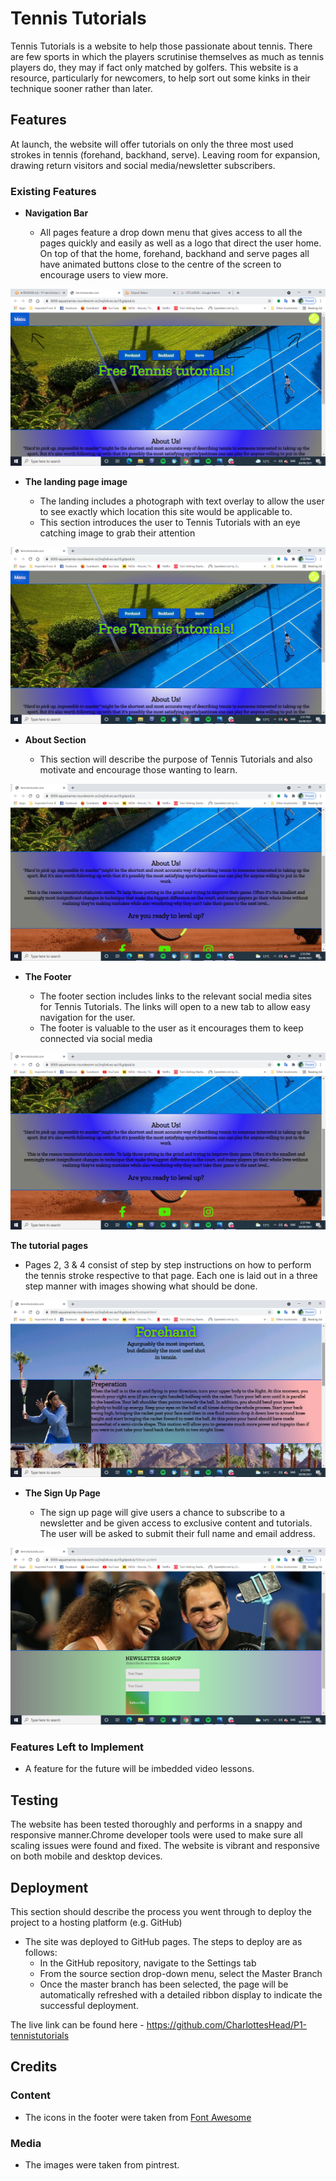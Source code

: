 # Tennis Tutorials

Tennis Tutorials is a website to help those passionate about tennis. There are few sports in which the players scrutinise themselves as much as tennis players do, they may if fact only matched by golfers. This website is a resource, particularly for newcomers, to help sort out some kinks in their technique sooner rather than later.  



## Features 

At launch, the website will offer tutorials on only the three most used strokes in tennis (forehand, backhand, serve). Leaving room for expansion, drawing return visitors and social media/newsletter subscribers.

### Existing Features

- __Navigation Bar__

  - All pages feature a drop down menu that gives access to all the pages quickly and easily as well as a logo that direct the user home. On top of that the home, forehand, backhand and serve pages all have animated buttons close to the centre of the screen to encourage users to view more. 

![Navigation](assets/screenshots/Screenshot1.png)

- __The landing page image__

  - The landing includes a photograph with text overlay to allow the user to see exactly which location this site would be applicable to. 
  - This section introduces the user to Tennis Tutorials with an eye catching image to grab their attention

![Landing page](assets/screenshots/Screenshot2.png)

- __About Section__

  - This section will describe the purpose of Tennis Tutorials and also motivate and encourage those wanting to learn.

![About](assets/screenshots/Screenshot3.png)


- __The Footer__ 

  - The footer section includes links to the relevant social media sites for Tennis Tutorials. The links will open to a new tab to allow easy navigation for the user. 
  - The footer is valuable to the user as it encourages them to keep connected via social media

![Footer](assets/screenshots/Screenshot4.png)

__The tutorial pages__

 -  Pages 2, 3 & 4 consist of step by step instructions on how to perform the tennis stroke respective to that page. Each one is laid out in a three step manner with images showing what should be done.

 ![Tutorials](assets/screenshots/Screenshot5.png)

- __The Sign Up Page__

  - The sign up page will give users a chance to subscribe to a newsletter and be given access to exclusive content and tutorials. The user will be asked to submit their full name and email address. 

![Sign Up](assets/screenshots/Screenshot8.png)

### Features Left to Implement

- A feature for the future will be imbedded video lessons.

## Testing 

The website has been tested thoroughly and performs in a snappy and responsive manner.Chrome developer tools were used to make sure all scaling issues were found and fixed. The website is vibrant and responsive on both mobile and desktop devices. 

## Deployment

This section should describe the process you went through to deploy the project to a hosting platform (e.g. GitHub) 

- The site was deployed to GitHub pages. The steps to deploy are as follows: 
  - In the GitHub repository, navigate to the Settings tab 
  - From the source section drop-down menu, select the Master Branch
  - Once the master branch has been selected, the page will be automatically refreshed with a detailed ribbon display to indicate the successful deployment. 

The live link can be found here - https://github.com/CharlottesHead/P1-tennistutorials


## Credits 


### Content 

- The icons in the footer were taken from [Font Awesome](https://fontawesome.com/)


### Media

- The images were taken from pintrest.